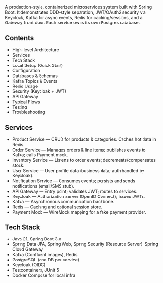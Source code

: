 A production-style, containerized microservices system built with Spring Boot.
It demonstrates DDD-style separation, JWT/OAuth2 security via Keycloak, Kafka for async events, Redis for caching/sessions, and a Gateway front door. Each service owns its own Postgres database.

## Contents
- High-level Architecture
- Services
- Tech Stack
- Local Setup (Quick Start)
- Configuration
- Databases & Schemas
- Kafka Topics & Events
- Redis Usage
- Security (Keycloak + JWT)
- API Gateway
- Typical Flows
- Testing
- Troubleshooting

## Services
- Product Service — CRUD for products & categories. Caches hot data in Redis.
- Order Service — Manages orders & line items; publishes events to Kafka; calls Payment mock.
- Inventory Service — Listens to order events; decrements/compensates stock.
- User Service — User profile data (business data; auth handled by Keycloak).
- Notification Service — Consumes events; persists and sends notifications (email/SMS stub).
- API Gateway — Entry point; validates JWT; routes to services.
- Keycloak — Authorization server (OpenID Connect); issues JWTs.
- Kafka — Asynchronous communication backbone.
- Redis — Caching and optional session store.
- Payment Mock — WireMock mapping for a fake payment provider.


## Tech Stack
- Java 21, Spring Boot 3.x
- Spring Data JPA, Spring Web, Spring Security (Resource Server), Spring Cloud Gateway
- Kafka (Confluent images), Redis
- PostgreSQL (one DB per service)
- Keycloak (OIDC)
- Testcontainers, JUnit 5
- Docker Compose for local infra

